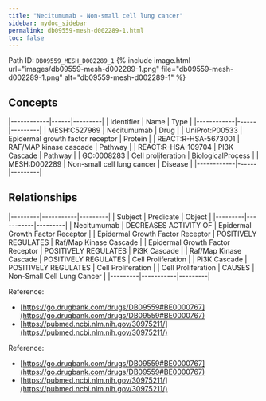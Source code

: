 ```yaml
---
title: "Necitumumab - Non-small cell lung cancer"
sidebar: mydoc_sidebar
permalink: db09559-mesh-d002289-1.html
toc: false 
---
```



Path ID: `DB09559_MESH_D002289_1`
{% include image.html url="images/db09559-mesh-d002289-1.png" file="db09559-mesh-d002289-1.png" alt="db09559-mesh-d002289-1" %}

## Concepts

|------------|------|---------|
| Identifier | Name | Type    |
|------------|------|---------|
| MESH:C527969 | Necitumumab | Drug |
| UniProt:P00533 | Epidermal growth factor receptor | Protein |
| REACT:R-HSA-5673001 | RAF/MAP kinase cascade | Pathway |
| REACT:R-HSA-109704 | PI3K Cascade | Pathway |
| GO:0008283 | Cell proliferation | BiologicalProcess |
| MESH:D002289 | Non-small cell lung cancer | Disease |
|------------|------|---------|

## Relationships

|---------|-----------|---------|
| Subject | Predicate | Object  |
|---------|-----------|---------|
| Necitumumab | DECREASES ACTIVITY OF | Epidermal Growth Factor Receptor |
| Epidermal Growth Factor Receptor | POSITIVELY REGULATES | Raf/Map Kinase Cascade |
| Epidermal Growth Factor Receptor | POSITIVELY REGULATES | Pi3K Cascade |
| Raf/Map Kinase Cascade | POSITIVELY REGULATES | Cell Proliferation |
| Pi3K Cascade | POSITIVELY REGULATES | Cell Proliferation |
| Cell Proliferation | CAUSES | Non-Small Cell Lung Cancer |
|---------|-----------|---------|

Reference: 
  - [https://go.drugbank.com/drugs/DB09559#BE0000767](https://go.drugbank.com/drugs/DB09559#BE0000767)
  - [https://pubmed.ncbi.nlm.nih.gov/30975211/](https://pubmed.ncbi.nlm.nih.gov/30975211/)

Reference: 
  - [https://go.drugbank.com/drugs/DB09559#BE0000767](https://go.drugbank.com/drugs/DB09559#BE0000767)
  - [https://pubmed.ncbi.nlm.nih.gov/30975211/](https://pubmed.ncbi.nlm.nih.gov/30975211/)
